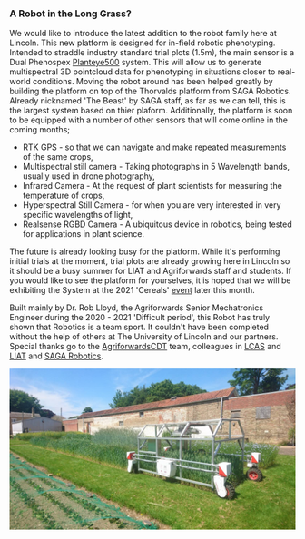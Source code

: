 ### A Robot in the Long Grass?

We would like to introduce the latest addition to the robot family here at Lincoln. This new platform is designed for in-field robotic phenotyping. Intended to straddle industry standard trial plots (1.5m), the main sensor is a Dual Phenospex [Planteye500](https://phenospex.com/products/plant-phenotyping/planteye-f500-multispectral-3d-laser-scanner/) system. This will allow us to generate multispectral 3D pointcloud data for phenotyping in situations closer to real-world conditions. Moving the robot around has been helped greatly by building the platform on top of the Thorvalds platform from SAGA Robotics. Already nicknamed 'The Beast' by SAGA staff, as far as we can tell, this is the largest system based on thier plaform. Additionally, the platform is soon to be equipped with a number of other sensors that will come online in the coming months;

- RTK GPS - so that we can navigate and make repeated measurements of the same crops,
- Multispectral still camera - Taking photographs in 5 Wavelength bands, usually used in drone photography,
- Infrared Camera - At the request of plant scientists for measuring the temperature of crops, 
- Hyperspectral Still Camera - for when you are very interested in very specific wavelengths of light,
- Realsense RGBD Camera - A ubiquitous device in robotics, being tested for applications in plant science.

The future is already looking busy for the platform. While it's performing initial trials at the moment, trial plots are already growing here in Lincoln so it should be a busy summer for LIAT and Agriforwards staff and students. If you would like to see the platform for yourselves, it is hoped that we will be exhibiting the System at the 2021 'Cereals' [event](https://www.cerealsevent.co.uk/) later this month. 

Built mainly by Dr. Rob Lloyd, the Agriforwards Senior Mechatronics Engineer during the 2020 - 2021 'Difficult period', this Robot has truly shown that Robotics is a team sport. It couldn't have been completed without the help of others at The University of Lincoln and our partners. Special thanks go to the [AgriforwardsCDT](https://agriforwards-cdt.blogs.lincoln.ac.uk/) team, colleagues in [LCAS](https://lcas.lincoln.ac.uk/wp/) and [LIAT](https://www.lincoln.ac.uk/home/liat/) and [SAGA Robotics](https://sagarobotics.com/).

![Robot in the grass](./robot-in-the-grass.jpeg)
